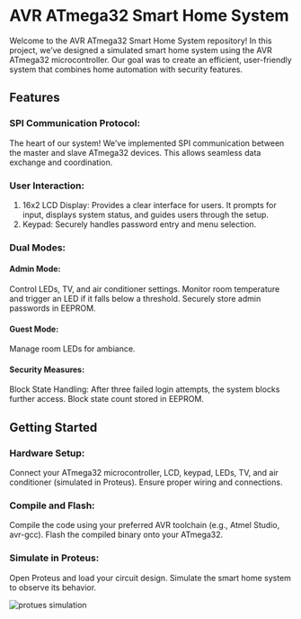 # AVR ATmega32 Smart Home System
Welcome to the AVR ATmega32 Smart Home System repository! In this project, we’ve designed a simulated smart home system using the AVR ATmega32 microcontroller. Our goal was to create an efficient, user-friendly system that combines home automation with security features.

## Features
### SPI Communication Protocol:
The heart of our system! We’ve implemented SPI communication between the master and slave ATmega32 devices. This allows seamless data exchange and coordination.

### User Interaction:
1. 16x2 LCD Display: Provides a clear interface for users. It prompts for input, displays system status, and guides users through the setup.
2. Keypad: Securely handles password entry and menu selection.
   
### Dual Modes:
#### Admin Mode:
Control LEDs, TV, and air conditioner settings.
Monitor room temperature and trigger an LED if it falls below a threshold.
Securely store admin passwords in EEPROM.

#### Guest Mode:
Manage room LEDs for ambiance.

#### Security Measures:
Block State Handling: After three failed login attempts, the system blocks further access. Block state count stored in EEPROM.

## Getting Started
### Hardware Setup:
Connect your ATmega32 microcontroller, LCD, keypad, LEDs, TV, and air conditioner (simulated in Proteus).
Ensure proper wiring and connections.

### Compile and Flash:
Compile the code using your preferred AVR toolchain (e.g., Atmel Studio, avr-gcc).
Flash the compiled binary onto your ATmega32.

### Simulate in Proteus:
Open Proteus and load your circuit design.
Simulate the smart home system to observe its behavior.

![protues simulation](https://drive.google.com/file/d/19Pxwx8EI_ayGb2V8GWAzR-9Nez7NPU8H/view?usp=drive_link)
